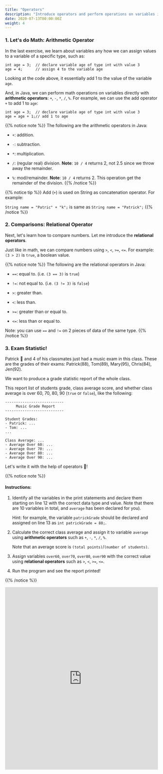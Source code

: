 ```yaml
---
title: "Operators"
description: "Introduce operators and perform operations on variables in Java."
date: 2020-07-13T00:00:00Z
weight: 4
---
```


### 1. Let's do Math: Arithmetic Operator
In the last exercise, we learn about variables any how we can assign values to a variable of a specific type, such as:
```
int age = 3;  // declare variable age of type int with value 3
age = 4;      // assign 4 to the variable age
```

Looking at the code above, it essentially add 1 to the value of the variable `age`. 

And, in Java, we can perform math operations on variables directly with <b>arithmetic operators</b>: `+`, `-`, `*`, `/`, `%`.
For example, we can use the add operator `+` to add 1 to `age`:
```
int age = 3;  // declare variable age of type int with value 3
age = age + 1;// add 1 to age
```
{{% notice note %}}
The following are the arithmetic operators in Java:

- `+`: addition.

- `-`: subtraction. 

- `*`: multiplication.

- `/`: (regular real) division. <b>Note</b>: `10 / 4` returns 2, not 2.5 since we throw away the remainder.

- `%`: mod/remainder. <b>Note</b>: `10 / 4` returns 2. This operation get the remainder of the division.
{{% /notice %}}

{{% notice tip %}}
Add (`+`) is used on String as concatenation operator. For example:

`String name = "Patric" + "k";` is same as `String name = "Patrick";`
{{% /notice %}}

### 2. Comparisons: Relational Operator
Next, let's learn how to compare numbers. Let me introduce the <b>relational operators</b>.

Just like in math, we can compare numbers using `>`, `<`, `>=`, `<=`. For example: `(3 > 2)` is `true`, a boolean value.

{{% notice note %}}
The following are the relational operators in Java:

- `==`: equal to. (i.e. `(3 == 3)` is `true`)

- `!=`: not equal to. (i.e. `(3 != 3)` is `false`)

- `>`: greater than.

- `<`: less than.

- `>=`: greater than or equal to.

- `<=`: less than or equal to.

Note: you can use `==` and `!=` on 2 pieces of data of the same type.
{{% /notice %}}

### 3. Exam Statistic! 
Patrick 🐥 and 4 of his classmates just had a music exam in this class. These are the grades of their exams: Patrick(88), Tom(89), Mary(95), Chris(84), Jen(92).

We want to produce a grade statistic report of the whole class. 

This report list of students grade, class average score, and whether class average is over 60, 70, 80, 90 (`true` or `false`), like the following:
```
---------------------------
     Music Grade Report    
---------------------------

Student Grades:          
- Patrick: ...
- Tom: ...
...

Class Average: ...
- Average Over 60: ...
- Average Over 70: ...
- Average Over 80: ...
- Average Over 90: ...
```
Let's write it with the help of operators 🎵!

{{% notice note %}}
#### Instructions:

1. Identify all the variables in the print statements and declare them starting on line 12 with the correct data type and value. Note that there are 10 variables in total, and `average` has been declared for you).

   Hint: for example, the variable `patrickGrade` should be declared and assigned on line 13 as `int patrickGrade = 88;`.

2. Calculate the correct class average and assign it to variable `average` using <b>arithmetic operators</b> such as `+`, `-`, `*`, `/`, `%`.

   Note that an average score is `(total points)`/`(number of students)`.

3. Assign variables `over60`, `over70`, `over80`, `over90` with the correct value using <b>relational operators</b> such as `>`, `<`, `>=`, `<=`.

4. Run the program and see the report printed!

{{% /notice %}}

<iframe height="600px" width="100%" src="https://repl.it/@nuevofoundation/JavaBasicsOperators?lite=true#Main.java" scrolling="no" frameborder="no" allowtransparency="true" allowfullscreen="true" sandbox="allow-forms allow-pointer-lock allow-popups allow-same-origin allow-scripts allow-modals"></iframe>
